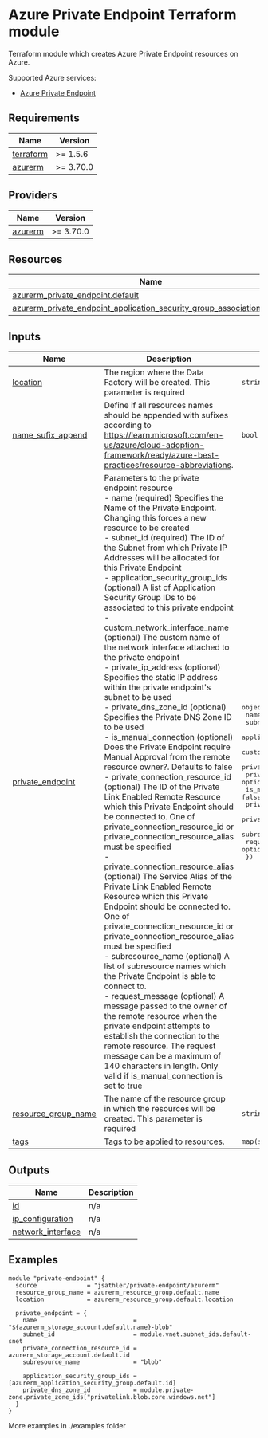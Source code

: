 <!-- BEGIN_TF_DOCS -->
# Azure Private Endpoint Terraform module

Terraform module which creates Azure Private Endpoint resources on Azure.

Supported Azure services:

* [Azure Private Endpoint](https://learn.microsoft.com/en-us/azure/private-link/private-endpoint-overview)

## Requirements

| Name | Version |
|------|---------|
| <a name="requirement_terraform"></a> [terraform](#requirement\_terraform) | >= 1.5.6 |
| <a name="requirement_azurerm"></a> [azurerm](#requirement\_azurerm) | >= 3.70.0 |

## Providers

| Name | Version |
|------|---------|
| <a name="provider_azurerm"></a> [azurerm](#provider\_azurerm) | >= 3.70.0 |

## Resources

| Name | Type |
|------|------|
| [azurerm_private_endpoint.default](https://registry.terraform.io/providers/hashicorp/azurerm/latest/docs/resources/private_endpoint) | resource |
| [azurerm_private_endpoint_application_security_group_association.default](https://registry.terraform.io/providers/hashicorp/azurerm/latest/docs/resources/private_endpoint_application_security_group_association) | resource |

## Inputs

| Name | Description | Type | Default | Required |
|------|-------------|------|---------|:--------:|
| <a name="input_location"></a> [location](#input\_location) | The region where the Data Factory will be created. This parameter is required | `string` | `"northeurope"` | no |
| <a name="input_name_sufix_append"></a> [name\_sufix\_append](#input\_name\_sufix\_append) | Define if all resources names should be appended with sufixes according to https://learn.microsoft.com/en-us/azure/cloud-adoption-framework/ready/azure-best-practices/resource-abbreviations. | `bool` | `true` | no |
| <a name="input_private_endpoint"></a> [private\_endpoint](#input\_private\_endpoint) | Parameters to the private endpoint resource<br>  - name                              (required) Specifies the Name of the Private Endpoint. Changing this forces a new resource to be created<br>  - subnet\_id                         (required) The ID of the Subnet from which Private IP Addresses will be allocated for this Private Endpoint<br>  - application\_security\_group\_ids    (optional) A list of Application Security Group IDs to be associated to this private endpoint<br>  - custom\_network\_interface\_name     (optional) The custom name of the network interface attached to the private endpoint<br>  - private\_ip\_address                (optional) Specifies the static IP address within the private endpoint's subnet to be used<br>  - private\_dns\_zone\_id               (optional) Specifies the Private DNS Zone ID to be used<br>  - is\_manual\_connection              (optional) Does the Private Endpoint require Manual Approval from the remote resource owner?. Defaults to false<br>  - private\_connection\_resource\_id    (optional) The ID of the Private Link Enabled Remote Resource which this Private Endpoint should be connected to. One of private\_connection\_resource\_id or private\_connection\_resource\_alias must be specified<br>  - private\_connection\_resource\_alias (optional) The Service Alias of the Private Link Enabled Remote Resource which this Private Endpoint should be connected to. One of private\_connection\_resource\_id or private\_connection\_resource\_alias must be specified<br>  - subresource\_name                  (optional) A list of subresource names which the Private Endpoint is able to connect to.<br>  - request\_message                   (optional) A message passed to the owner of the remote resource when the private endpoint attempts to establish the connection to the remote resource. The request message can be a maximum of 140 characters in length. Only valid if is\_manual\_connection is set to true | <pre>object({<br>    name                              = string<br>    subnet_id                         = string<br>    application_security_group_ids    = optional(list(string), null)<br>    custom_network_interface_name     = optional(string, null)<br>    private_ip_address                = optional(string, null)<br>    private_dns_zone_id               = optional(string, null)<br>    is_manual_connection              = optional(bool, false)<br>    private_connection_resource_id    = optional(string, null)<br>    private_connection_resource_alias = optional(string, null)<br>    subresource_name                  = optional(string, null)<br>    request_message                   = optional(string, null)<br>  })</pre> | n/a | yes |
| <a name="input_resource_group_name"></a> [resource\_group\_name](#input\_resource\_group\_name) | The name of the resource group in which the resources will be created. This parameter is required | `string` | n/a | yes |
| <a name="input_tags"></a> [tags](#input\_tags) | Tags to be applied to resources. | `map(string)` | `null` | no |

## Outputs

| Name | Description |
|------|-------------|
| <a name="output_id"></a> [id](#output\_id) | n/a |
| <a name="output_ip_configuration"></a> [ip\_configuration](#output\_ip\_configuration) | n/a |
| <a name="output_network_interface"></a> [network\_interface](#output\_network\_interface) | n/a |

## Examples
```hcl
module "private-endpoint" {
  source              = "jsathler/private-endpoint/azurerm"
  resource_group_name = azurerm_resource_group.default.name
  location            = azurerm_resource_group.default.location

  private_endpoint = {
    name                           = "${azurerm_storage_account.default.name}-blob"
    subnet_id                      = module.vnet.subnet_ids.default-snet
    private_connection_resource_id = azurerm_storage_account.default.id
    subresource_name               = "blob"

    application_security_group_ids = [azurerm_application_security_group.default.id]
    private_dns_zone_id            = module.private-zone.private_zone_ids["privatelink.blob.core.windows.net"]
  }
}
```
More examples in ./examples folder
<!-- END_TF_DOCS -->